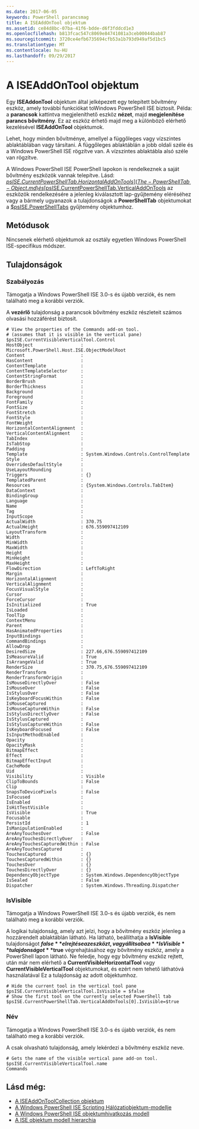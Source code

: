 ```yaml
---
ms.date: 2017-06-05
keywords: PowerShell parancsmag
title: A ISEAddOnTool objektum
ms.assetid: ce84d8bc-07ba-41f6-bdde-d6f3fddcd1e3
ms.openlocfilehash: b813fcac547c8069e84741081a3ceb00044bab87
ms.sourcegitcommit: 3720ce4efb6735694cfb53a1b793d949af5d1bc5
ms.translationtype: MT
ms.contentlocale: hu-HU
ms.lasthandoff: 09/29/2017
---
```

# <a name="the-iseaddontool-object"></a>A ISEAddOnTool objektum
  Egy **ISEAddonTool** objektum által jelképezett egy telepített bővítmény eszköz, amely további funkciókat toWindows PowerShell ISE biztosít. Példa: a **parancsok** kattintva megjeleníthető eszköz **nézet**, majd **megjelenítése parancs bővítmény**. Ez az eszköz érhető majd meg a különböző elérhető kezelésével **ISEAddOnTool** objektumok.

 Lehet, hogy minden bővítménye, amellyel a függőleges vagy vízszintes ablaktáblában vagy társítani. A függőleges ablaktáblán a jobb oldali széle és a Windows PowerShell ISE rögzítve van. A vízszintes ablaktábla alsó széle van rögzítve.

 A Windows PowerShell ISE PowerShell lapokon is rendelkeznek a saját bővítmény eszközök vannak telepítve. Lásd: [$psISE.CurrentPowerShellTab.HorizontalAddOnTools](The-PowerShellTab-Object.md) és [$psISE.CurrentPowerShellTab.VerticalAddOnTools](The-PowerShellTab-Object.md) az eszközök rendelkezésére a jelenleg kiválasztott lap-gyűjtemény eléréséhez vagy a bármely ugyanazok a tulajdonságok a **PowerShellTab** objektumokat a [$psISE.PowerShellTabs](The-PowerShellTabCollection-Object.md) gyűjtemény objektumhoz.

## <a name="methods"></a>Metódusok
 Nincsenek elérhető objektumok az osztály egyetlen Windows PowerShell ISE-specifikus módszer.

## <a name="properties"></a>Tulajdonságok

### <a name="control"></a>Szabályozás
  Támogatja a Windows PowerShell ISE 3.0-s és újabb verziók, és nem található meg a korábbi verziók.

 A **vezérlő** tulajdonság a parancsok bővítmény eszköz részleteit számos olvasási hozzáférést biztosít.

```
# View the properties of the Commands add-on tool.
# (assumes that it is visible in the vertical pane)
$psISE.CurrentVisibleVerticalTool.Control
HostObject                  : Microsoft.PowerShell.Host.ISE.ObjectModelRoot
Content                     :
HasContent                  :
ContentTemplate             :
ContentTemplateSelector     :
ContentStringFormat         :
BorderBrush                 :
BorderThickness             :
Background                  :
Foreground                  :
FontFamily                  :
FontSize                    :
FontStretch                 :
FontStyle                   :
FontWeight                  :
HorizontalContentAlignment  :
VerticalContentAlignment    :
TabIndex                    :
IsTabStop                   :
Padding                     :
Template                    : System.Windows.Controls.ControlTemplate
Style                       :
OverridesDefaultStyle       :
UseLayoutRounding           :
Triggers                    : {}
TemplatedParent             :
Resources                   : {System.Windows.Controls.TabItem}
DataContext                 :
BindingGroup                :
Language                    :
Name                        :
Tag                         :
InputScope                  :
ActualWidth                 : 370.75
ActualHeight                : 676.559097412109
LayoutTransform             :
Width                       :
MinWidth                    :
MaxWidth                    :
Height                      :
MinHeight                   :
MaxHeight                   :
FlowDirection               : LeftToRight
Margin                      :
HorizontalAlignment         :
VerticalAlignment           :
FocusVisualStyle            :
Cursor                      :
ForceCursor                 :
IsInitialized               : True
IsLoaded                    :
ToolTip                     :
ContextMenu                 :
Parent                      :
HasAnimatedProperties       :
InputBindings               :
CommandBindings             :
AllowDrop                   :
DesiredSize                 : 227.66,676.559097412109
IsMeasureValid              : True
IsArrangeValid              : True
RenderSize                  : 370.75,676.559097412109
RenderTransform             :
RenderTransformOrigin       :
IsMouseDirectlyOver         : False
IsMouseOver                 : False
IsStylusOver                : False
IsKeyboardFocusWithin       : False
IsMouseCaptured             :
IsMouseCaptureWithin        : False
IsStylusDirectlyOver        : False
IsStylusCaptured            :
IsStylusCaptureWithin       : False
IsKeyboardFocused           : False
IsInputMethodEnabled        :
Opacity                     :
OpacityMask                 :
BitmapEffect                :
Effect                      :
BitmapEffectInput           :
CacheMode                   :
Uid                         :
Visibility                  : Visible
ClipToBounds                : False
Clip                        :
SnapsToDevicePixels         : False
IsFocused                   :
IsEnabled                   :
IsHitTestVisible            :
IsVisible                   : True
Focusable                   :
PersistId                   : 1
IsManipulationEnabled       :
AreAnyTouchesOver           : False
AreAnyTouchesDirectlyOver   :
AreAnyTouchesCapturedWithin : False
AreAnyTouchesCaptured       :
TouchesCaptured             : {}
TouchesCapturedWithin       : {}
TouchesOver                 : {}
TouchesDirectlyOver         : {}
DependencyObjectType        : System.Windows.DependencyObjectType
IsSealed                    : False
Dispatcher                  : System.Windows.Threading.Dispatcher

```

### <a name="isvisible"></a>IsVisible
  Támogatja a Windows PowerShell ISE 3.0-s és újabb verziók, és nem található meg a korábbi verziók.

 A logikai tulajdonság, amely azt jelzi, hogy a bővítmény eszköz jelenleg a hozzárendelt ablaktáblán látható. Ha látható, beállíthatja a **IsVisible** tulajdonságot **$false** elrejtése az eszközt, vagy állítsa be a **IsVisible** tulajdonságot **$true** végrehajtásához egy bővítmény eszköz, amely a PowerShell lapon látható. Ne feledje, hogy egy bővítmény eszköz rejtett, után már nem elérhető a **CurrentVisibleHorizontalTool** vagy **CurrentVisibleVerticalTool** objektumokat, és ezért nem tehető láthatóvá használatával Ez a tulajdonság az adott objektumhoz.

```
# Hide the current tool in the vertical tool pane
$psISE.CurrentVisibleVerticalTool.IsVisible = $false
# Show the first tool on the currently selected PowerShell tab
$psISE.CurrentPowerShellTab.VerticalAddOnTools[0].IsVisible=$true

```

### <a name="name"></a>Név
  Támogatja a Windows PowerShell ISE 3.0-s és újabb verziók, és nem található meg a korábbi verziók.

 A csak olvasható tulajdonság, amely lekérdezi a bővítmény eszköz neve.

```
# Gets the name of the visible vertical pane add-on tool.
$psISE.CurrentVisibleVerticalTool.name
Commands

```

## <a name="see-also"></a>Lásd még:
- [A ISEAddOnToolCollection objektum](The-ISEAddOnToolCollection-Object.md)
- [A Windows PowerShell ISE Scripting Hálózatiobjektum-modellje](The-Windows-PowerShell-ISE-Scripting-Object-Model.md)
- [A Windows PowerShell ISE objektumhivatkozás modell](Windows-PowerShell-ISE-Object-Model-Reference.md)
- [A ISE objektum modell hierarchia](The-ISE-Object-Model-Hierarchy.md)


